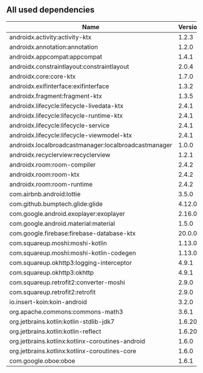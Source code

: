 ## All used dependencies
| Name      | Version   |
| --------- | --------  |
| androidx.activity:activity-ktx | 1.2.3 |
| androidx.annotation:annotation | 1.2.0 |
| androidx.appcompat:appcompat | 1.4.1 |
| androidx.constraintlayout:constraintlayout | 2.0.4 |
| androidx.core:core-ktx | 1.7.0 |
| androidx.exifinterface:exifinterface | 1.3.2 |
| androidx.fragment:fragment-ktx | 1.3.5 |
| androidx.lifecycle:lifecycle-livedata-ktx | 2.4.1 |
| androidx.lifecycle:lifecycle-runtime-ktx | 2.4.1 |
| androidx.lifecycle:lifecycle-service | 2.4.1 |
| androidx.lifecycle:lifecycle-viewmodel-ktx | 2.4.1 |
| androidx.localbroadcastmanager:localbroadcastmanager | 1.0.0 |
| androidx.recyclerview:recyclerview | 1.2.1 |
| androidx.room:room-compiler | 2.4.2 |
| androidx.room:room-ktx | 2.4.2 |
| androidx.room:room-runtime | 2.4.2 |
| com.airbnb.android:lottie | 3.5.0 |
| com.github.bumptech.glide:glide | 4.12.0 |
| com.google.android.exoplayer:exoplayer | 2.16.0 |
| com.google.android.material:material | 1.5.0 |
| com.google.firebase:firebase-database-ktx | 20.0.0 |
| com.squareup.moshi:moshi-kotlin | 1.13.0 |
| com.squareup.moshi:moshi-kotlin-codegen | 1.13.0 |
| com.squareup.okhttp3:logging-interceptor | 4.9.1 |
| com.squareup.okhttp3:okhttp | 4.9.1 |
| com.squareup.retrofit2:converter-moshi | 2.9.0 |
| com.squareup.retrofit2:retrofit | 2.9.0 |
| io.insert-koin:koin-android | 3.2.0 |
| org.apache.commons:commons-math3 | 3.6.1 |
| org.jetbrains.kotlin:kotlin-stdlib-jdk7 | 1.6.20 |
| org.jetbrains.kotlin:kotlin-reflect | 1.6.20 |
| org.jetbrains.kotlinx:kotlinx-coroutines-android | 1.6.0 |
| org.jetbrains.kotlinx:kotlinx-coroutines-core | 1.6.0 |
| com.google.oboe:oboe | 1.6.1 |
